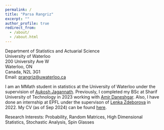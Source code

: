 ```yaml
---
permalink: /
title: "Parsa Rangriz"
excerpt: ""
author_profile: true
redirect_from: 
  - /about/
  - /about.html
---
```

Department of Statistics and Actuarial Science\
University of Waterloo\
200 University Ave W\
Waterloo, ON\
Canada, N2L 3G1\
Email: [prangriz@uwaterloo.ca](mailto:prangriz@uwaterloo.ca)

I am an MMath student in statistics at the University of Waterloo under the supervision of [Aukosh Jagannath](https://aukosh.github.io/). Previously, I completed my BSc at Sharif University of Technology in 2023 working with [Amir Daneshgar](http://math.sharif.ir/faculties/daneshgar). Also, I have done an internship at EPFL under the supervison of [Lenka Zdeborova](https://people.epfl.ch/lenka.zdeborova/?lang=en) in 2022. My CV (as of Sep 2024) can be found [here](/files/CV.pdf).  

Research Interests: Probability, Random Matrices, High Dimensional Statistics, Stochastic Analysis, Spin Glasses
